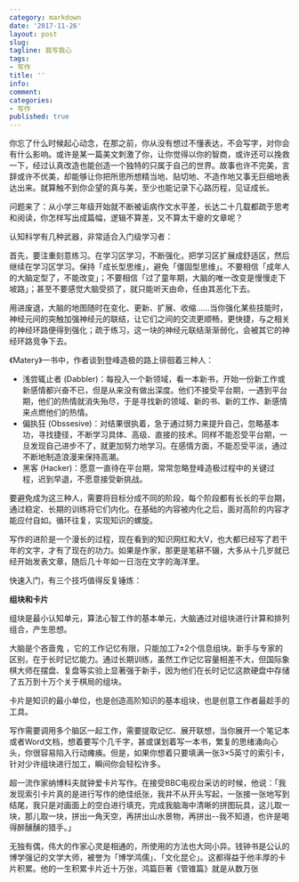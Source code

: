 ```yaml
---
category: markdown
date: '2017-11-26'
layout: post
slug: 
tagline: 我写我心
tags:
- 写作
title: ''
info: 
comment: 
categories: 
- 写作
published: true
---
```


你忘了什么时候起心动念，在那之前，你从没有想过不懂表达，不会写字，对你会有什么影响。或许是某一篇美文刺激了你，让你觉得以你的智商，或许还可以挽救一下，经过认真改造也能创造一个独特的只属于自己的世界。故事也许不完美，言辞或许不优美，却能够让你把所思所想精当地、贴切地、不造作地又事无巨细地表达出来。就算触不到你企望的真与美，至少也能记录下心路历程，见证成长。

问题来了：从小学三年级开始就不断被诟病作文水平差，长达二十几载都疏于思考和阅读，你怎样写出成篇幅，逻辑不算差，又不算太干瘪的文章呢？

认知科学有几种武器，非常适合入门级学习者：

首先，要注重刻意练习。在学习区学习，不断强化，把学习区扩展成舒适区，然后继续在学习区学习。保持「成长型思维」，避免「僵固型思维」。不要相信「成年人的大脑定型了，不能改变」；不要相信「过了童年期，大脑的唯一改变是慢慢走下坡路」；甚至不要感觉大脑受损了，就只能听天由命，任由其恶化下去。

用进废退，大脑的地图随时在变化、更新、扩展、收缩……当你强化某些技能时，神经元间的突触加强神经元的联结，让它们之间的交流更顺畅，更快捷，与之相关的神经环路便得到强化；疏于练习，这一块的神经元联结渐渐弱化，会被其它的神经环路竞争下去。

《Matery》一书中，作者谈到登峰造极的路上徘徊着三种人：

- 浅尝辄止者 (Dabbler)：每投入一个新领域，看一本新书，开始一份新工作或新感情都兴奋不已，但是从来没有做出深度。他们不接受平台期，一遇到平台期，他们的热情就消失殆尽，于是寻找新的领域、新的书、新的工作、新感情来点燃他们的热情。
- 偏执狂 (Obssesive)：对结果很执着，急于通过努力来提升自己，忽略基本功，寻找捷径，不断学习具体、高级、直接的技术。同样不能忍受平台期，一旦发现自己进步不了，就更加努力地学习。在感情方面，不能忍受平淡，通过不断地制造浪漫来保持高潮。
 - 黑客 (Hacker)：愿意一直待在平台期，常常忽略登峰造极过程中的关键过程，迟到早退，不愿意接受新挑战。  

要避免成为这三种人，需要将目标分成不同的阶段，每个阶段都有长长的平台期，通过稳定、长期的训练将它们内化。在基础的内容被内化之后，面对高阶的内容才能应付自如。循环往复，实现知识的螺旋。

写作的进阶是一个漫长的过程，现在看到的知识网红和大V，也大都已经写了若干年的文字，才有了现在的功力。如果是作家，那更是笔耕不辍，大多从十几岁就已经开始发表文章，随后几十年如一日泡在文字的海洋里。

快速入门，有三个技巧值得反复锤炼：

**组块和卡片**

组块是最小认知单元，算法心智工作的基本单元，大脑通过对组块进行计算和排列组合，产生思想。

大脑是个吝啬鬼 ，它的工作记忆有限，只能加工7±2个信息组块。新手与专家的区别，在于长时记忆能力。通过长期训练，虽然工作记忆容量相差不大，但国际象棋大师在摆盘、复盘等实验上显著强于新手，因为他们在长时记忆这款硬盘中存储了五万到十万个关于棋局的组块。

卡片是知识的最小单位，也是创造高阶知识的基本组块，也是创意工作者最趁手的工具。

写作需要调用多个脑区一起工作，需要提取记忆、展开联想，当你展开一个笔记本或者Word文档，想着要写个几千字，甚或谋划着写一本书，繁复的思绪涌向心头，你很容易陷入行动瘫痪。但是，如果你想着只要填满一张3×5英寸的索引卡，针对少许组块进行加工，瞬间你会轻松许多。

超一流作家纳博科夫就钟爱卡片写作。在接受BBC电视台采访的时候，他说：「我发现索引卡片真的是进行写作的绝佳纸张，我并不从开头写起，一张接一张地写到结尾，我只是对画面上的空白进行填充，完成我脑海中清晰的拼图玩具，这儿取一块，那儿取一块，拼出一角天空，再拼出山水景物，再拼出--我不知道，也许是喝得醉醺醺的猎手。」

无独有偶，伟大的作家心灵是相通的，所使用的方法也大同小异。钱钟书是公认的博学强记的文学大师，被誉为「博学鸿儒」、「文化昆仑」。这都得益于他丰厚的卡片积累。他的一生积累卡片近十万张，鸿篇巨著《管锥篇》就是从数万张
